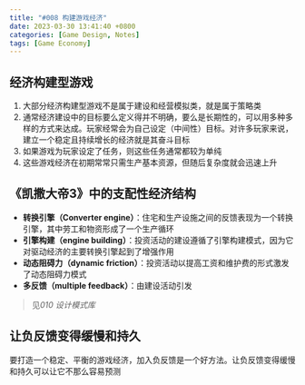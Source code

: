 ```yaml
---
title: "#008 构建游戏经济"
date: 2023-03-30 13:41:40 +0800
categories: [Game Design, Notes]
tags: [Game Economy]
---
```


## 经济构建型游戏
1. 大部分经济构建型游戏不是属于建设和经营模拟类，就是属于策略类
2. 通常经济建设中的目标要么定义得并不明确，要么是长期性的，可以用多种多样的方式来达成。玩家经常会为自己设定（中间性）目标。对许多玩家来说，建立一个稳定且持续增长的经济就是其奋斗目标
3. 如果游戏为玩家设定了任务，则这些任务通常都较为单纯
4. 这些游戏经济在初期常常只需生产基本资源，但随后复杂度就会迅速上升

## 《凯撒大帝3》中的支配性经济结构
- **转换引擎（Converter engine）**：住宅和生产设施之间的反馈表现为一个转换引擎，其中劳工和物资形成了一个生产循环
- **引擎构建（engine building）**：投资活动的建设遵循了引擎构建模式，因为它对驱动经济的主要转换引擎起到了增强作用
- **动态阻碍力（dynamic friction）**：投资活动以提高工资和维护费的形式激发了动态阻碍力模式
- **多反馈（multiple feedback）**：由建设活动引发

> 见*010 设计模式库*

## 让负反馈变得缓慢和持久
要打造一个稳定、平衡的游戏经济，加入负反馈是一个好方法。让负反馈变得缓慢和持久可以让它不那么容易预测
